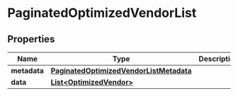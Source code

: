 

# PaginatedOptimizedVendorList


## Properties

| Name | Type | Description | Notes |
|------------ | ------------- | ------------- | -------------|
|**metadata** | [**PaginatedOptimizedVendorListMetadata**](PaginatedOptimizedVendorListMetadata.md) |  |  [optional] |
|**data** | [**List&lt;OptimizedVendor&gt;**](OptimizedVendor.md) |  |  [optional] |



